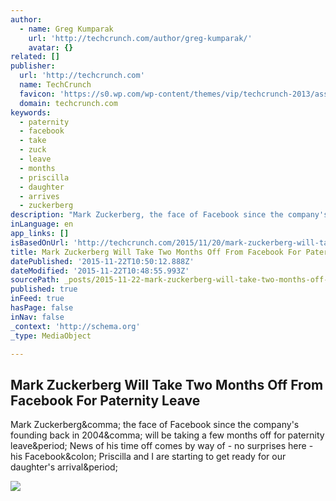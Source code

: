 ```yaml
---
author:
  - name: Greg Kumparak
    url: 'http://techcrunch.com/author/greg-kumparak/'
    avatar: {}
related: []
publisher:
  url: 'http://techcrunch.com'
  name: TechCrunch
  favicon: 'https://s0.wp.com/wp-content/themes/vip/techcrunch-2013/assets/images/favicon.ico'
  domain: techcrunch.com
keywords:
  - paternity
  - facebook
  - take
  - zuck
  - leave
  - months
  - priscilla
  - daughter
  - arrives
  - zuckerberg
description: "Mark Zuckerberg, the face of Facebook since the company's founding back in 2004, will be taking a few months off for paternity leave. News of his time off comes by way of - no surprises here - his Facebook: Priscilla and I are starting to get ready for our daughter's arrival."
inLanguage: en
app_links: []
isBasedOnUrl: 'http://techcrunch.com/2015/11/20/mark-zuckerberg-will-take-two-months-off-from-facebook-for-paternity-leave/'
title: Mark Zuckerberg Will Take Two Months Off From Facebook For Paternity Leave
datePublished: '2015-11-22T10:50:12.888Z'
dateModified: '2015-11-22T10:48:55.993Z'
sourcePath: _posts/2015-11-22-mark-zuckerberg-will-take-two-months-off-from-facebook-for-p.md
published: true
inFeed: true
hasPage: false
inNav: false
_context: 'http://schema.org'
_type: MediaObject

---
```

<article style=""><h1>Mark Zuckerberg Will Take Two Months Off From Facebook For Paternity Leave</h1><p>Mark Zuckerberg&amp;comma; the face of Facebook since the company's founding back in 2004&amp;comma; will be taking a few months off for paternity leave&amp;period; News of his time off comes by way of - no surprises here - his Facebook&amp;colon; Priscilla and I are starting to get ready for our daughter's arrival&amp;period;</p><img src="https://tctechcrunch2011.files.wordpress.com/2015/11/beast.jpg?w=1024&amp;h=726" /></article>
